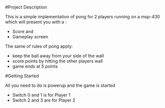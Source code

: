 #Project Description

This is a simple implementation of pong for 2 players running on a msp-430 which 
will present you with a :

- Score and 
- Gameplay screen

The same of rules of pong apply:

- keep the ball away from your side of the wall
- score points by hitting the other players wall
- game ends at 5 points

#Getting Started

All you need to do is powerup and the game is started

- Switch 0 and 1 is for Player 1
- Switch 2 and 3 are for Player 2

